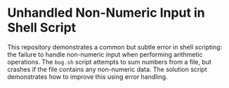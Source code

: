 # Unhandled Non-Numeric Input in Shell Script

This repository demonstrates a common but subtle error in shell scripting: the failure to handle non-numeric input when performing arithmetic operations.  The `bug.sh` script attempts to sum numbers from a file, but crashes if the file contains any non-numeric data. The solution script demonstrates how to improve this using error handling.